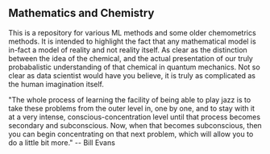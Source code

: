 ## Mathematics and Chemistry
This is a repository for various ML methods and some older chemometrics methods. It is intended to highlight the fact that any mathematical model is in-fact a model of reality and not reality itself. As clear as the distinction between the idea of the chemical, and the actual presentation of our truly probabalistic understanding of that chemical in quantum mechanics. Not so clear as data scientist would have you believe, it is truly as complicated as the human imagination itself.

"The whole process of learning the facility of being able to play jazz is to take these problems from the outer level in, one by one, and to stay with it at a very intense, conscious-concentration level until that process becomes secondary and subconscious. Now, when that becomes subconscious, then you can begin concentrating on that next problem, which will allow you to do a little bit more." -- Bill Evans
